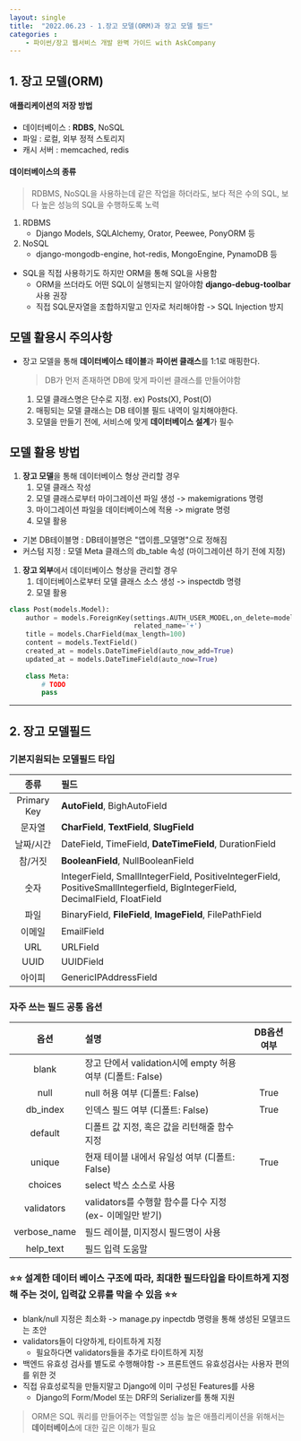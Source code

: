 ```yaml
---
layout: single
title:  "2022.06.23 - 1.장고 모델(ORM)과 장고 모델 필드"
categories : 
    - 파이썬/장고 웹서비스 개발 완벽 가이드 with AskCompany
---
```


## 1. 장고 모델(ORM)

#### 애플리케이션의 저장 방법

- 데이터베이스 : **RDBS**, NoSQL
- 파일 : 로컬, 외부 정적 스토리지
- 캐시 서버 : memcached, redis

#### 데이터베이스의 종류
> RDBMS, NoSQL을 사용하는데 같은 작업을 하더라도, 보다 적은 수의 SQL, 보다 높은 성능의 SQL을 수행하도록 노력

1. RDBMS
    - Django Models, SQLAlchemy, Orator, Peewee, PonyORM 등
2. NoSQL
    - django-mongodb-engine, hot-redis, MongoEngine, PynamoDB 등

- SQL을 직접 사용하기도 하지만 ORM을 통해 SQL을 사용함
    - ORM을 쓰더라도 어떤 SQL이 실행되는지 알아야함 **django-debug-toolbar** 사용 권장
    - 직접 SQL문자열을 조합하지말고 인자로 처리해야함 -> SQL Injection 방지 

## 모델 활용시 주의사항
- 장고 모델을 통해 **데이터베이스 테이블**과 **파이썬 클래스**를 1:1로 매핑한다.
    > DB가 먼저 존재하면 DB에 맞게 파이썬 클래스를 만들어야함
    1. 모델 클래스명은 단수로 지정. ex) Posts(X), Post(O)
    2. 매핑되는 모델 클래스는 DB 테이블 필드 내역이 일치해야한다.
    3. 모델을 만들기 전에, 서비스에 맞게 **데이터베이스 설계**가 필수

## 모델 활용 방법
1. **장고 모델**을 통해 데이터베이스 형상 관리할 경우
    1. 모델 클래스 작성
    2. 모델 클래스로부터 마이그레이션 파일 생성 -> makemigrations 명령
    3. 마이그레이션 파일을 데이터베이스에 적용 -> migrate 명령
    4. 모델 활용

- 기본 DB테이블명 : DB테이블명은 "앱이름_모델명"으로 정해짐
- 커스텀 지정 : 모델 Meta 클래스의 db_table 속성 (마이그레이션 하기 전에 지정)

1. **장고 외부**에서 데이터베이스 형상을 관리할 경우
    1. 데이터베이스로부터 모델 클래스 소스 생성 -> inspectdb 명령
    2. 모델 활용

```python
class Post(models.Model):
    author = models.ForeignKey(settings.AUTH_USER_MODEL,on_delete=models.CASCADE,
                               related_name='+')
    title = models.CharField(max_length=100)
    content = models.TextField()
    created_at = models.DateTimeField(auto_now_add=True)
    updated_at = models.DateTimeField(auto_now=True)
    
    class Meta:
        # TODO
        pass
```

---

## 2. 장고 모델필드

### 기본지원되는 모델필드 타입

| 종류 | 필드 |
| :---: | :--- |
| Primary Key | **AutoField**, BighAutoField |
| 문자열 | **CharField**, **TextField**, **SlugField** |
| 날짜/시간 | DateField, TimeField, **DateTimeField**, DurationField |
| 참/거짓 | **BooleanField**, NullBooleanField|
| 숫자 | IntegerField, SmallIntegerField, PositiveIntegerField, PositiveSmallIntegerfield, BigIntegerField, DecimalField, FloatField |
| 파일 | BinaryField, **FileField**, **ImageField**, FilePathField |
| 이메일 | EmailField |
| URL | URLField |
| UUID | UUIDField |
| 아이피 | GenericIPAddressField |

### 자주 쓰는 필드 공통 옵션

| 옵션 | 설명 | DB옵션 여부 |
| :---: | :--- | :---: |
| blank | 장고 단에서 validation시에 empty 허용 여부 (디폴트: False) |  |
| null | null 허용 여부 (디폴트: False) | True |
| db_index | 인덱스 필드 여부 (디폴트: False) | True |
| default | 디폴트 값 지정, 혹은 값을 리턴해줄 함수 지정 |  |
| unique | 현재 테이블 내에서 유일성 여부 (디폴트: False) | True |
| choices | select 박스 소스로 사용 |  |
| validators | validators를 수행할 함수를 다수 지정 (ex- 이메일만 받기) |  |
| verbose_name | 필드 레이블, 미지정시 필드명이 사용 |  |
| help_text | 필드 입력 도움말 |  |

### ⭐️⭐️ 설계한 데이터 베이스 구조에 따라, 최대한 필드타입을 타이트하게 지정해 주는 것이, 입력값 오류를 막을 수 있음 ⭐️⭐️

- blank/null 지정은 최소화 -> manage.py inpectdb 명령을 통해 생성된 모델코드는 초안
- validators들이 다양하게, 타이트하게 지정
    - 필요하다면 validators들을 추가로 타이트하게 지정
- 백엔드 유효성 검사를 별도로 수행해야함 -> 프론트엔드 유효성검사는 사용자 편의를 위한 것
- 직접 유효성로직을 만들지말고 Django에 이미 구성된 Features를 사용
    - Django의 Form/Model 또는 DRF의 Serializer를 통해 지원

> ORM은 SQL 쿼리를 만들어주는 역할일뿐
> 성능 높은 애플리케이션을 위해서는 **데이터베이스**에 대한 깊은 이해가 필요
